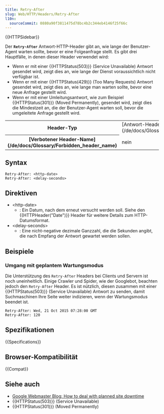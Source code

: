 ```yaml
---
title: Retry-After
slug: Web/HTTP/Headers/Retry-After
l10n:
  sourceCommit: 0880a90f3811475d78bc4b2c344eb4146f25f66c
---
```


{{HTTPSidebar}}

Der **`Retry-After`** Antwort-HTTP-Header gibt an, wie lange der Benutzer-Agent warten sollte, bevor er eine Folgeanfrage stellt. Es gibt drei Hauptfälle, in denen dieser Header verwendet wird:

- Wenn er mit einer {{HTTPStatus(503)}} (Service Unavailable) Antwort gesendet wird, zeigt dies an, wie lange der Dienst voraussichtlich nicht verfügbar ist.
- Wenn er mit einer {{HTTPStatus(429)}} (Too Many Requests) Antwort gesendet wird, zeigt dies an, wie lange man warten sollte, bevor eine neue Anfrage gestellt wird.
- Wenn er mit einer Umleitungsantwort, wie zum Beispiel {{HTTPStatus(301)}} (Moved Permanently), gesendet wird, zeigt dies die Mindestzeit an, die der Benutzer-Agent warten soll, bevor die umgeleitete Anfrage gestellt wird.

<table class="properties">
  <tbody>
    <tr>
      <th scope="row">Header-Typ</th>
      <td>[Antwort-Header](/de/docs/Glossary/Response_header)</td>
    </tr>
    <tr>
      <th scope="row">[Verbotener Header-Name](/de/docs/Glossary/Forbidden_header_name)</th>
      <td>nein</td>
    </tr>
  </tbody>
</table>

## Syntax

```http
Retry-After: <http-date>
Retry-After: <delay-seconds>
```

## Direktiven

- \<http-date>
  - : Ein Datum, nach dem erneut versucht werden soll. Siehe den {{HTTPHeader("Date")}} Header für weitere Details zum HTTP-Datumsformat.
- \<delay-seconds>
  - : Eine nicht-negative dezimale Ganzzahl, die die Sekunden angibt, die nach Empfang der Antwort gewartet werden sollen.

## Beispiele

### Umgang mit geplantem Wartungsmodus

Die Unterstützung des `Retry-After` Headers bei Clients und Servern ist noch uneinheitlich. Einige Crawler und Spider, wie der Googlebot, beachten jedoch den `Retry-After` Header. Es ist nützlich, diesen zusammen mit einer {{HTTPStatus(503)}} (Service Unavailable) Antwort zu senden, damit Suchmaschinen Ihre Seite weiter indizieren, wenn der Wartungsmodus beendet ist.

```http
Retry-After: Wed, 21 Oct 2015 07:28:00 GMT
Retry-After: 120
```

## Spezifikationen

{{Specifications}}

## Browser-Kompatibilität

{{Compat}}

## Siehe auch

- [Google Webmaster Blog: How to deal with planned site downtime](https://webmasters.googleblog.com/2011/01/how-to-deal-with-planned-site-downtime.html)
- {{HTTPStatus(503)}} (Service Unavailable)
- {{HTTPStatus(301)}} (Moved Permanently)

